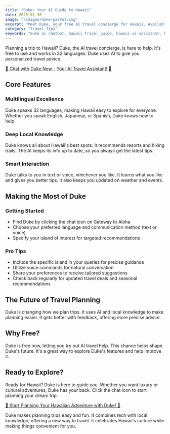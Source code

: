 ```yaml
---
title: "Duke: Your AI Guide to Hawaii"
date: 2025-01-30
image: "/images/duke-parrot.svg"
excerpt: "Meet Duke, your free AI travel concierge for Hawaii. Available in 32 languages, Duke combines artificial intelligence with deep local knowledge to help you plan the perfect Hawaiian vacation."
category: "Travel Tips"
keywords: "duke ai chatbot, hawaii travel guide, hawaii ai assistant, hawaii travel planning, hawaii virtual guide, hawaii travel tips, hawaii local recommendations"
---
```


Planning a trip to Hawaii? Duke, the AI travel concierge, is here to help. It's free to use and works in 32 languages. Duke uses AI to give you personalized travel advice.

<a href="https://app.chatgptbuilder.io/webchat/?p=1058698&ref=Duke" target="_blank" rel="noopener noreferrer" class="inline-block w-full px-8 py-4 bg-blue-600 text-white text-center rounded-full font-semibold hover:bg-blue-700 transition-colors mb-8">
  🌺 Chat with Duke Now - Your AI Travel Assistant! 🌺
</a>

## Core Features

### Multilingual Excellence

Duke speaks 32 languages, making Hawaii easy to explore for everyone. Whether you speak English, Japanese, or Spanish, Duke knows how to help.

### Deep Local Knowledge

Duke knows all about Hawaii's best spots. It recommends resorts and hiking trails. The AI keeps its info up to date, so you always get the latest tips.

### Smart Interaction

Duke talks to you in text or voice, whichever you like. It learns what you like and gives you better tips. It also keeps you updated on weather and events.

## Making the Most of Duke

### Getting Started
- Find Duke by clicking the chat icon on Gateway to Aloha
- Choose your preferred language and communication method (text or voice)
- Specify your island of interest for targeted recommendations

### Pro Tips
- Include the specific island in your queries for precise guidance
- Utilize voice commands for natural conversation
- Share your preferences to receive tailored suggestions
- Check back regularly for updated travel deals and seasonal recommendations

## The Future of Travel Planning

Duke is changing how we plan trips. It uses AI and local knowledge to make planning easier. It gets better with feedback, offering more precise advice.

## Why Free?

Duke is free now, letting you try out AI travel help. This chance helps shape Duke's future. It's a great way to explore Duke's features and help improve it.

## Ready to Explore?

Ready for Hawaii? Duke is here to guide you. Whether you want luxury or cultural adventures, Duke has your back. Click the chat icon to start planning your dream trip.

<a href="https://app.chatgptbuilder.io/webchat/?p=1058698&ref=Duke" target="_blank" rel="noopener noreferrer" class="inline-block w-full px-8 py-4 bg-gradient-to-r from-blue-600 to-blue-700 text-white text-center rounded-full font-semibold hover:from-blue-700 hover:to-blue-800 transition-all duration-300 transform hover:scale-105 mt-8 mb-8">
  🤙 Start Planning Your Hawaiian Adventure with Duke! 🌊
</a>

Duke makes planning trips easy and fun. It combines tech with local knowledge, offering a new way to travel. It celebrates Hawaii's culture while making things convenient for you.